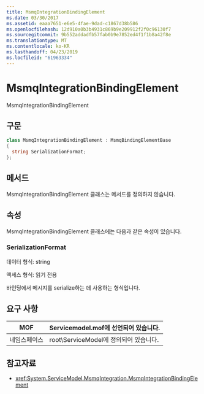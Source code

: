 ```yaml
---
title: MsmqIntegrationBindingElement
ms.date: 03/30/2017
ms.assetid: eaaa7651-e6e5-4fae-9dad-c1867d38b586
ms.openlocfilehash: 12d910a0b3b4931c869b9e209912f2f0c96130f7
ms.sourcegitcommit: 9b552addadfb57fab0b9e7852ed4f1f1b8a42f8e
ms.translationtype: MT
ms.contentlocale: ko-KR
ms.lasthandoff: 04/23/2019
ms.locfileid: "61963334"
---
```

# <a name="msmqintegrationbindingelement"></a>MsmqIntegrationBindingElement
MsmqIntegrationBindingElement  
  
## <a name="syntax"></a>구문  
  
```csharp  
class MsmqIntegrationBindingElement : MsmqBindingElementBase  
{  
  string SerializationFormat;  
};  
```  
  
## <a name="methods"></a>메서드  
 MsmqIntegrationBindingElement 클래스는 메서드를 정의하지 않습니다.  
  
## <a name="properties"></a>속성  
 MsmqIntegrationBindingElement 클래스에는 다음과 같은 속성이 있습니다.  
  
### <a name="serializationformat"></a>SerializationFormat  
 데이터 형식: string  
  
 액세스 형식: 읽기 전용  
  
 바인딩에서 메시지를 serialize하는 데 사용하는 형식입니다.  
  
## <a name="requirements"></a>요구 사항  
  
|MOF|Servicemodel.mof에 선언되어 있습니다.|  
|---------|-----------------------------------|  
|네임스페이스|root\ServiceModel에 정의되어 있습니다.|  
  
## <a name="see-also"></a>참고자료

- <xref:System.ServiceModel.MsmqIntegration.MsmqIntegrationBindingElement>
